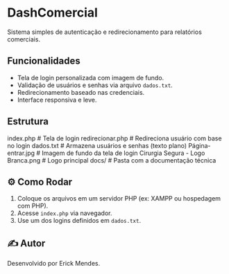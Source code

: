 # DashComercial

 Sistema simples de autenticação e redirecionamento para relatórios comerciais.

## Funcionalidades

 - Tela de login personalizada com imagem de fundo.
 - Validação de usuários e senhas via arquivo `dados.txt`.
 - Redirecionamento baseado nas credenciais.
 - Interface responsiva e leve.

## Estrutura

 index.php # Tela de login
 redirecionar.php # Redireciona usuário com base no login
 dados.txt # Armazena usuários e senhas (texto plano)
 Página-entrar.jpg # Imagem de fundo da tela de login
 Cirurgia Segura - Logo Branca.png # Logo principal
 docs/ # Pasta com a documentação técnica


## ⚙️ Como Rodar

 1. Coloque os arquivos em um servidor PHP (ex: XAMPP ou hospedagem com PHP).
 2. Acesse `index.php` via navegador.
 3. Use um dos logins definidos em `dados.txt`.


## ✍️ Autor

Desenvolvido por Erick Mendes.
